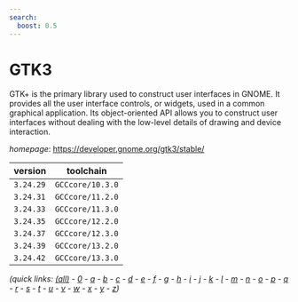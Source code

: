 ```yaml
---
search:
  boost: 0.5
---
```

# GTK3

GTK+ is the primary library used to construct user interfaces in GNOME. It  provides all the user interface controls, or widgets, used in a common  graphical application. Its object-oriented API allows you to construct  user interfaces without dealing with the low-level details of drawing and  device interaction.

*homepage*: <https://developer.gnome.org/gtk3/stable/>

version | toolchain
--------|----------
``3.24.29`` | ``GCCcore/10.3.0``
``3.24.31`` | ``GCCcore/11.2.0``
``3.24.33`` | ``GCCcore/11.3.0``
``3.24.35`` | ``GCCcore/12.2.0``
``3.24.37`` | ``GCCcore/12.3.0``
``3.24.39`` | ``GCCcore/13.2.0``
``3.24.42`` | ``GCCcore/13.3.0``


*(quick links: [(all)](../index.md) - [0](../0/index.md) - [a](../a/index.md) - [b](../b/index.md) - [c](../c/index.md) - [d](../d/index.md) - [e](../e/index.md) - [f](../f/index.md) - [g](../g/index.md) - [h](../h/index.md) - [i](../i/index.md) - [j](../j/index.md) - [k](../k/index.md) - [l](../l/index.md) - [m](../m/index.md) - [n](../n/index.md) - [o](../o/index.md) - [p](../p/index.md) - [q](../q/index.md) - [r](../r/index.md) - [s](../s/index.md) - [t](../t/index.md) - [u](../u/index.md) - [v](../v/index.md) - [w](../w/index.md) - [x](../x/index.md) - [y](../y/index.md) - [z](../z/index.md))*

